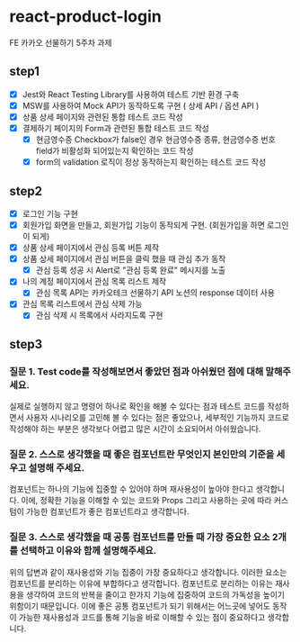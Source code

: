 # react-product-login

FE 카카오 선물하기 5주차 과제

## step1

- [x] Jest와 React Testing Library를 사용하여 테스트 기반 환경 구축
- [x] MSW를 사용하여 Mock API가 동작하도록 구현 ( 상세 API / 옵션 API )
- [x] 상품 상세 페이지와 관련된 통합 테스트 코드 작성
- [x] 결제하기 페이지의 Form과 관련된 통합 테스트 코드 작성
  - [x] 현금영수증 Checkbox가 false인 경우 현금영수증 종류, 현금영수증 번호 field가 비활성화 되어있는지 확인하는 코드 작성
  - [x] form의 validation 로직이 정상 동작하는지 확인하는 테스트 코드 작성

## step2

- [x] 로그인 기능 구현
- [x] 회원가입 화면을 만들고, 회원가입 기능이 동작되게 구현. (회원가입을 하면 로그인이 되게)
- [x] 상품 상세 페이지에서 관심 등록 버튼 제작
- [x] 상품 상세 페이지에서 관심 버튼을 클릭 했을 때 관심 추가 동작
  - [x] 관심 등록 성공 시 Alert로 "관심 등록 완료" 메시지를 노출
- [x] 나의 계정 페이지에서 관심 목록 리스트 제작
  - [x] 관심 목록 API는 카카오테크 선물하기 API 노션의 response 데이터 사용
- [x] 관심 목록 리스트에서 관심 삭제 가능
  - [x] 관심 삭제 시 목록에서 사라지도록 구현

## step3

### 질문 1. Test code를 작성해보면서 좋았던 점과 아쉬웠던 점에 대해 말해주세요.

실제로 실행하지 않고 명령어 하나로 확인을 해볼 수 있다는 점과 테스트 코드를 작성하면서 사용자 시나리오를 고민해 볼 수 있다는 점은 좋았으나, 세부적인 기능까지 코드로 작성해야 하는 부분은 생각보다 어렵고 많은 시간이 소요되어서 아쉬웠습니다.

### 질문 2. 스스로 생각했을 때 좋은 컴포넌트란 무엇인지 본인만의 기준을 세우고 설명해 주세요.

컴포넌트는 하나의 기능에 집중할 수 있어야 하며 재사용성이 높아야 한다고 생각합니다. 이에, 정확한 기능을 이해할 수 있는 코드와 Props 그리고 사용하는 곳에 따라 커스텀이 가능한 컴포넌트가 좋은 컴포넌트라고 생각합니다.

### 질문 3. 스스로 생각했을 때 공통 컴포넌트를 만들 때 가장 중요한 요소 2개를 선택하고 이유와 함께 설명해주세요.

위의 답변과 같이 재사용성와 기능 집중이 가장 중요하다고 생각합니다. 이러한 요소는 컴포넌트를 분리하는 이유에 부합하다고 생각합니다. 컴포넌트로 분리하는 이유는 재사용을 생각하여 코드의 반복을 줄이고 한가지 기능에 집중하여 코드의 가독성을 높이기 위함이기 때문입니다. 이에 좋은 공통 컴포넌트가 되기 위해서는 어느곳에 넣어도 동작이 가능한 재사용성과 코드를 통해 기능을 바로 이해할 수 있는 점이 중요하다고 생각합니다.
